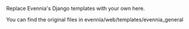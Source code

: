 Replace Evennia's Django templates with your own here.

You can find the original files in evennia/web/templates/evennia_general
